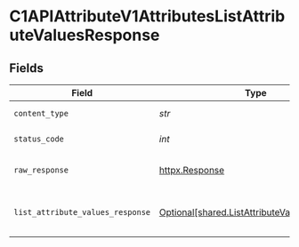# C1APIAttributeV1AttributesListAttributeValuesResponse


## Fields

| Field                                                                                               | Type                                                                                                | Required                                                                                            | Description                                                                                         |
| --------------------------------------------------------------------------------------------------- | --------------------------------------------------------------------------------------------------- | --------------------------------------------------------------------------------------------------- | --------------------------------------------------------------------------------------------------- |
| `content_type`                                                                                      | *str*                                                                                               | :heavy_check_mark:                                                                                  | HTTP response content type for this operation                                                       |
| `status_code`                                                                                       | *int*                                                                                               | :heavy_check_mark:                                                                                  | HTTP response status code for this operation                                                        |
| `raw_response`                                                                                      | [httpx.Response](https://www.python-httpx.org/api/#response)                                        | :heavy_check_mark:                                                                                  | Raw HTTP response; suitable for custom response parsing                                             |
| `list_attribute_values_response`                                                                    | [Optional[shared.ListAttributeValuesResponse]](../../models/shared/listattributevaluesresponse.md)  | :heavy_minus_sign:                                                                                  | ListAttributeValuesResponse is the response for listing attribute values for a given AttributeType. |